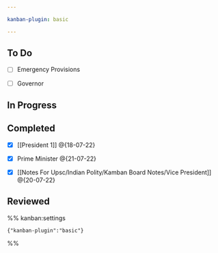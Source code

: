 ```yaml
---

kanban-plugin: basic

---
```


## To Do

- [ ] Emergency Provisions
- [ ] Governor


## In Progress



## Completed

- [x] [[President 1]] @{18-07-22}
- [x] Prime Minister @{21-07-22}
- [x] [[Notes For Upsc/Indian Polity/Kamban Board Notes/Vice President]] @{20-07-22}


## Reviewed





%% kanban:settings
```
{"kanban-plugin":"basic"}
```
%%